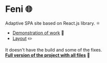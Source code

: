 # **Feni** 🌐   

Adaptive SPA site based on React.js library. ⚛️      
  
- [Demonstration of work](https://feni.pages.dev/) 🔗  
- [Layout](https://www.figma.com/file/X9DR9ThkQiIW1Vv4BjDB1P/Whales-Design-2.0?type=design&node-id=299-461&mode=design) ✏️  

It doesn't have the build and some of the fixes.  
[**Full version of the project with all files**](https://github.com/jkenix/jkenix-project/tree/feni-website) 🔨   


